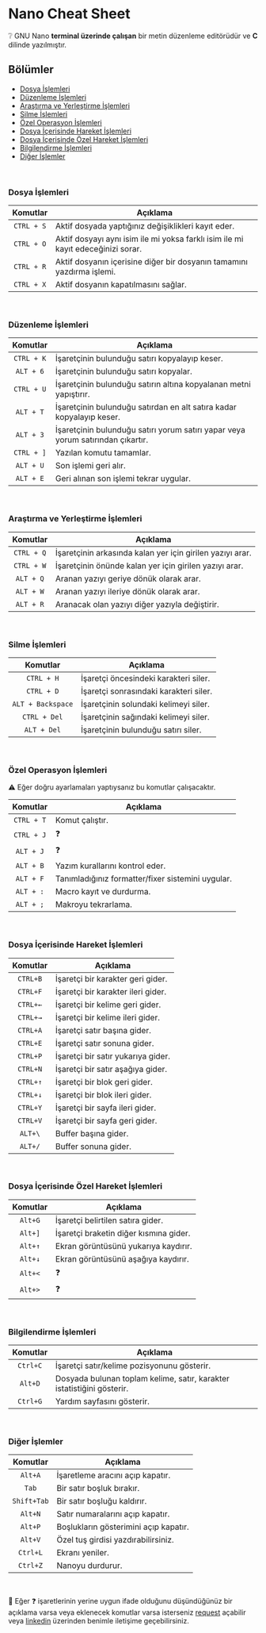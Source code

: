 # Nano Cheat Sheet

:grey_question: GNU Nano **terminal üzerinde çalışan** bir metin düzenleme editörüdür ve **C** dilinde yazılmıştır.

## Bölümler

- [Dosya İşlemleri](#dosya-i̇şlemleri)
- [Düzenleme İşlemleri](#düzenleme-i̇şlemleri)
- [Araştırma ve Yerleştirme İşlemleri](#araştırma-ve-yerleştirme-i̇şlemleri)
- [Silme İşlemleri](#silme-i̇şlemleri)
- [Özel Operasyon İşlemleri](#özel-operasyon-i̇şlemleri)
- [Dosya İçerisinde Hareket İşlemleri](#dosya-i̇çerisinde-hareket-i̇şlemleri)
- [Dosya İçerisinde Özel Hareket İşlemleri](#dosya-i̇çerisinde-özel-hareket-i̇şlemleri)
- [Bilgilendirme İşlemleri](#bilgilendirme-i̇şlemleri)
- [Diğer İşlemler](#diğer-i̇şlemler)

</br>

### Dosya İşlemleri

|  Komutlar  | Açıklama                                                                         |
| :--------: | -------------------------------------------------------------------------------- |
| `CTRL + S` | Aktif dosyada yaptığınız değişiklikleri kayıt eder.                              |
| `CTRL + O` | Aktif dosyayı aynı isim ile mi yoksa farklı isim ile mi kayıt edeceğinizi sorar. |
| `CTRL + R` | Aktif dosyanın içerisine diğer bir dosyanın tamamını yazdırma işlemi.            |
| `CTRL + X` | Aktif dosyanın kapatılmasını sağlar.                                             |

</br>

### Düzenleme İşlemleri

|  Komutlar  | Açıklama                                                                        |
| :--------: | ------------------------------------------------------------------------------- |
| `CTRL + K` | İşaretçinin bulunduğu satırı kopyalayıp keser.                                  |
| `ALT + 6`  | İşaretçinin bulunduğu satırı kopyalar.                                          |
| `CTRL + U` | İşaretçinin bulunduğu satırın altına kopyalanan metni yapıştırır.               |
| `ALT + T`  | İşaretçinin bulunduğu satırdan en alt satıra kadar kopyalayıp keser.            |
| `ALT + 3`  | İşaretçinin bulunduğu satırı yorum satırı yapar veya yorum satırından çıkartır. |
| `CTRL + ]` | Yazılan komutu tamamlar.                                                        |
| `ALT + U`  | Son işlemi geri alır.                                                           |
| `ALT + E`  | Geri alınan son işlemi tekrar uygular.                                          |

</br>

### Araştırma ve Yerleştirme İşlemleri

|  Komutlar  | Açıklama                                                  |
| :--------: | --------------------------------------------------------- |
| `CTRL + Q` | İşaretçinin arkasında kalan yer için girilen yazıyı arar. |
| `CTRL + W` | İşaretçinin önünde kalan yer için girilen yazıyı arar.    |
| `ALT + Q`  | Aranan yazıyı geriye dönük olarak arar.                   |
| `ALT + W`  | Aranan yazıyı ileriye dönük olarak arar.                  |
| `ALT + R`  | Aranacak olan yazıyı diğer yazıyla değiştirir.            |

</br>

### Silme İşlemleri

|     Komutlar      | Açıklama                               |
| :---------------: | -------------------------------------- |
|    `CTRL + H`     | İşaretçi öncesindeki karakteri siler.  |
|    `CTRL + D`     | İşaretçi sonrasındaki karakteri siler. |
| `ALT + Backspace` | İşaretçinin solundaki kelimeyi siler.  |
|   `CTRL + Del`    | İşaretçinin sağındaki kelimeyi siler.  |
|    `ALT + Del`    | İşaretçinin bulunduğu satırı siler.    |

</br>

### Özel Operasyon İşlemleri

:warning: Eğer doğru ayarlamaları yaptıysanız bu komutlar çalışacaktır.

|  Komutlar  | Açıklama                                          |
| :--------: | ------------------------------------------------- |
| `CTRL + T` | Komut çalıştır.                                   |
| `CTRL + J` | :question:                                        |
| `ALT + J`  | :question:                                        |
| `ALT + B`  | Yazım kurallarını kontrol eder.                   |
| `ALT + F`  | Tanımladığınız formatter/fixer sistemini uygular. |
| `ALT + :`  | Macro kayıt ve durdurma.                          |
| `ALT + ;`  | Makroyu tekrarlama.                               |

</br>

### Dosya İçerisinde Hareket İşlemleri

| Komutlar | Açıklama                           |
| :------: | ---------------------------------- |
| `CTRL+B` | İşaretçi bir karakter geri gider.  |
| `CTRL+F` | İşaretçi bir karakter ileri gider. |
| `CTRL+←` | İşaretçi bir kelime geri gider.    |
| `CTRL+→` | İşaretçi bir kelime ileri gider.   |
| `CTRL+A` | İşaretçi satır başına gider.       |
| `CTRL+E` | İşaretçi satır sonuna gider.       |
| `CTRL+P` | İşaretçi bir satır yukarıya gider. |
| `CTRL+N` | İşaretçi bir satır aşağıya gider.  |
| `CTRL+↑` | İşaretçi bir blok geri gider.      |
| `CTRL+↓` | İşaretçi bir blok ileri gider.     |
| `CTRL+Y` | İşaretçi bir sayfa ileri gider.    |
| `CTRL+V` | İşaretçi bir sayfa geri gider.     |
| `ALT+\`  | Buffer başına gider.               |
| `ALT+/`  | Buffer sonuna gider.               |

</br>

### Dosya İçerisinde Özel Hareket İşlemleri

| Komutlar | Açıklama                               |
| :------: | -------------------------------------- |
| `Alt+G`  | İşaretçi belirtilen satıra gider.      |
| `Alt+]`  | İşaretçi braketin diğer kısmına gider. |
| `Alt+↑`  | Ekran görüntüsünü yukarıya kaydırır.   |
| `Alt+↓`  | Ekran görüntüsünü aşağıya kaydırır.    |
| `Alt+<`  | :question:                             |
| `Alt+>`  | :question:                             |

</br>

### Bilgilendirme İşlemleri

| Komutlar | Açıklama                                                               |
| :------: | ---------------------------------------------------------------------- |
| `Ctrl+C` | İşaretçi satır/kelime pozisyonunu gösterir.                            |
| `Alt+D`  | Dosyada bulunan toplam kelime, satır, karakter istatistiğini gösterir. |
| `Ctrl+G` | Yardım sayfasını gösterir.                                             |

</br>

### Diğer İşlemler

|  Komutlar   | Açıklama                              |
| :---------: | ------------------------------------- |
|   `Alt+A`   | İşaretleme aracını açıp kapatır.      |
|    `Tab`    | Bir satır boşluk bırakır.             |
| `Shift+Tab` | Bir satır boşluğu kaldırır.           |
|   `Alt+N`   | Satır numaralarını açıp kapatır.      |
|   `Alt+P`   | Boşlukların gösterimini açıp kapatır. |
|   `Alt+V`   | Özel tuş girdisi yazdırabilirsiniz.   |
|  `Ctrl+L`   | Ekranı yeniler.                       |
|  `Ctrl+Z`   | Nanoyu durdurur.                      |

</br>

:pray: Eğer :question: işaretlerinin yerine uygun ifade olduğunu düşündüğünüz bir açıklama varsa veya eklenecek komutlar varsa isterseniz [request][request-link] açabilir veya [linkedin][linkedin-link] üzerinden benimle iletişime geçebilirsiniz.

[request-link]: https://github.com/uysalserkan/Cheat-Sheets/pulls
[linkedin-link]: https://linkedin.com/in/uysalserkan
